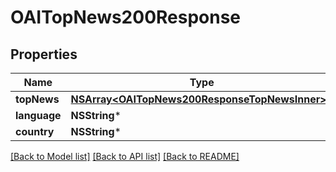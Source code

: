 # OAITopNews200Response

## Properties
Name | Type | Description | Notes
------------ | ------------- | ------------- | -------------
**topNews** | [**NSArray&lt;OAITopNews200ResponseTopNewsInner&gt;***](OAITopNews200ResponseTopNewsInner.md) |  | [optional] 
**language** | **NSString*** |  | [optional] 
**country** | **NSString*** |  | [optional] 

[[Back to Model list]](../README.md#documentation-for-models) [[Back to API list]](../README.md#documentation-for-api-endpoints) [[Back to README]](../README.md)


